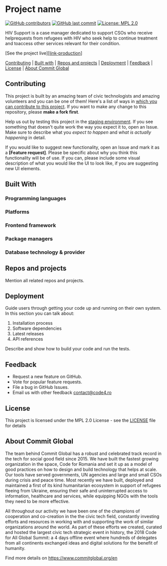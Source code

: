 # Project name

[![GitHub contributors][ico-contributors]][link-contributors]
[![GitHub last commit][ico-last-commit]][link-last-commit]
[![License: MPL 2.0][ico-license]][link-license]

HIV Support is a case manager dedicated to support CSOs who receive helprequests from refugees with HIV who seek help to continue treatment and toaccess other services relevant for their condition.

[See the project live][[link-production](https://consilierehiv.ro/ro)]

[Contributing](#contributing) | [Built with](#built-with) | [Repos and projects](#repos-and-projects) | [Deployment](#deployment) | [Feedback](#feedback) | [License](#license) | [About Commit Global](#about-commit-global)

## Contributing

This project is built by an amazing team of civic technologists and amazing volunteers and you can be one of them! Here's a list of ways in [which you can contribute to this project][link-contributing]. If you want to make any change to this repository, please **make a fork first**.

Help us out by testing this project in the [staging environment](https://sens-pozitiv.heroesof.tech/). If you see something that doesn't quite work the way you expect it to, open an Issue. Make sure to describe what you _expect to happen_ and _what is actually happening_ in detail.

If you would like to suggest new functionality, open an Issue and mark it as a __[Feature request]__. Please be specific about why you think this functionality will be of use. If you can, please include some visual description of what you would like the UI to look like, if you are suggesting new UI elements.

## Built With

### Programming languages

### Platforms

### Frontend framework

### Package managers

### Database technology & provider

## Repos and projects

Mention all related repos and projects.

## Deployment

Guide users through getting your code up and running on their own system. In this section you can talk about:
1. Installation process
2. Software dependencies
3. Latest releases
4. API references

Describe and show how to build your code and run the tests.

## Feedback

* Request a new feature on GitHub.
* Vote for popular feature requests.
* File a bug in GitHub Issues.
* Email us with other feedback contact@code4.ro

## License

This project is licensed under the MPL 2.0 License - see the [LICENSE](LICENSE) file for details

## About Commit Global

The team behind Commit Global has a robust and celebrated track record in the tech for social good field since 2015. We have built the fastest growing organization in the space, Code for Romania and set it up as a model of good practices on how to design and build technology that helps at scale. Our tools have served governments, UN agencies and large and small CSOs during crisis and peace time. Most recently we have built, deployed and maintained a first of its kind humanitarian ecosystem in support of refugees fleeing from Ukraine, ensuring their safe and uninterrupted access to information, healthcare and services, while equipping NGOs with the tools they need to be more effective.

All throughout our activity we have been one of the champions of cooperation and co-creation in the the civic tech field, constantly investing efforts and resources in working with and supporting the work of similar organizations around the world. As part of these efforts we created, curated and hosted the largest civic tech strategic event in history, the 2018 Code for All Global Summit: a 4 days offline event where hundreds of delegates from all continents exchanged ideas and digital solutions for the benefit of humanity.

Find more details on https://www.commitglobal.org/en


[ico-contributors]: https://img.shields.io/github/contributors/commitglobal/hiv-support.svg?style=for-the-badge
[ico-last-commit]: https://img.shields.io/github/last-commit/commitglobal/hiv-support.svg?style=for-the-badge
[ico-license]: https://img.shields.io/badge/license-MPL%202.0-brightgreen.svg?style=for-the-badge

[link-contributors]: https://github.com/commitglobal/hiv-support/graphs/contributors
[link-last-commit]: https://github.com/commitglobal/hiv-support/commits/main
[link-license]: https://opensource.org/licenses/MPL-2.0
[link-contributing]: https://github.com/code4romania/.github/blob/main/CONTRIBUTING.md

[link-production]: insert_link_here
[link-staging]: insert_link_here

[link-code4]: https://www.code4.ro/en/
[link-donate]: https://code4.ro/en/donate/
